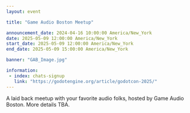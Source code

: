```yaml
---
layout: event

title: "Game Audio Boston Meetup"

announcement_date: 2024-04-16 10:00:00 America/New_York
date: 2025-05-09 12:00:00 America/New_York
start_date: 2025-05-09 12:00:00 America/New_York
end_date: 2025-05-09 15:00:00 America/New_York

banner: "GAB_Image.jpg"

information:
 - index: chats-signup
   link: "https://godotengine.org/article/godotcon-2025/"
---
```


A laid back meetup with your favorite audio folks, hosted by Game Audio Boston. More details TBA.
